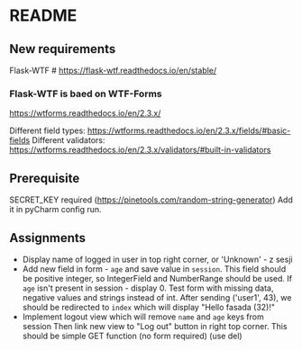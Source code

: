 # README

## New requirements
Flask-WTF  # https://flask-wtf.readthedocs.io/en/stable/

### Flask-WTF is baed on WTF-Forms
https://wtforms.readthedocs.io/en/2.3.x/


Different field types: https://wtforms.readthedocs.io/en/2.3.x/fields/#basic-fields
Different validators: https://wtforms.readthedocs.io/en/2.3.x/validators/#built-in-validators

## Prerequisite 
SECRET_KEY required (https://pinetools.com/random-string-generator)
Add it in pyCharm config run.

## Assignments
* Display name of logged in user in top right corner, or 'Unknown' - z sesji
* Add new field in form - `age` and save value in `session`.
This field should be positive integer, so IntegerField and NumberRange should be used.
If `age` isn't present in session - display 0.
Test form with missing data, negative values and strings instead of int.
After sending ('user1', 43), we should be redirected to `index` which will display "Hello fasada (32)!"
* Implement logout view which will remove `name` and `age` keys from session
Then link new view to "Log out" button in right top corner.
This should be simple GET function (no form required)
(use del)